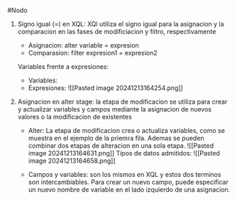 #Nodo

1. Signo igual (=) en XQL: XQl utiliza el signo igual para la asignacion y la comparacion en las fases de modificiacion y filtro, respectivamente
   - Asignacion: alter variable = expresion
   - Comparasion: filter expresion1 = expresion2
     
    Variables frente a expresiones:
    - Variables: 
    - Expresiones: 
      ![[Pasted image 20241213164254.png]]

2. Asignacion en alter stage: la etapa de modificacion se utiliza para crear y actualizar variables y campos mediante la asignacion de nuevos valores o la modificacion de existentes
   - Alter: La etapa de modificacion crea o actualiza variables, como se muestra en el ejemplo de la priemra fila. Ademas se pueden combinar dos etapas de alteracion en una sola etapa.
     ![[Pasted image 20241213164631.png]]
     Tipos de datos admitidos: 
     ![[Pasted image 20241213164658.png]]
     
   - Campos y variables: son los mismos en XQL y estos dos terminos son intercambiables. Para crear un nuevo campo, puede especificar un nuevo nombre de variable en el lado izquierdo de una asignacion. 